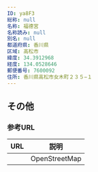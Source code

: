 ```yaml
---
ID: ya8F3
総称: null
名称: 福德宮
名称読み: null
別名: null
都道府県: 香川県
区域: 高松市
緯度: 34.3912968
経度: 134.0528646
郵便番号: 7600092
住所: 香川県高松市女木町２３５−１
---
```


## その他

### 参考URL

| URL | 説明          |
| --- | ------------- |
|     | OpenStreetMap |
